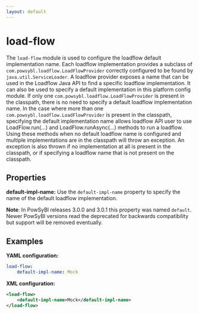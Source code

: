 ```yaml
---
layout: default
---
```


# load-flow
The `load-flow` module is used to configure the loadflow default implementation name. Each loadflow implementation provides a subclass of `com.powsybl.loadflow.LoadFlowProvider` correctly configured to be found by `java.util.ServiceLoader`. A loadflow provider exposes a name that can be used in the Loadflow Java API to find a specific loadflow implementation. It can also be used to specify a default implementation in this platform config module. If only one `com.powsybl.loadflow.LoadFlowProvider` is present in the classpath, there is no need to specify a default loadflow implementation name. In the case where more than one `com.powsybl.loadflow.LoadFlowProvider` is present in the classpath, specifying the default implementation name allows loadflow API user to use LoadFlow.run(...) and  LoadFlow.runAsync(...) methods to run a loadflow. Using these methods when no default loadflow name is configured and multiple implementations are in the classpath will throw an exception. An exception is also thrown if no implementation at all is present in the classpath, or if specifying a loadflow name that is not present on the classpath.

## Properties

**default-impl-name:**
Use the `default-impl-name` property to specify the name of the default loadflow implementation.

**Note**: In PowSyBl releases 3.0.0 and 3.0.1 this property was named `default`. Newer PowSyBl versions read the deprecated for backwards compatibility but support will be removed eventually.

## Examples

**YAML configuration:**
```yaml
load-flow:
    default-impl-name: Mock
```

**XML configuration:**
```xml
<load-flow>
    <default-impl-name>Mock</default-impl-name>
</load-flow>
```
